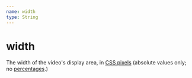 ```yaml
---
name: width
type: String
---
```


# width

The width of the video's display area, in [CSS pixels](https://drafts.csswg.org/css-values/#px) (absolute values only; no [percentages](https://html.spec.whatwg.org/multipage/embedded-content.html#dimension-attributes).)